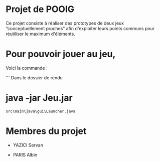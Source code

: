 # Projet de POOIG

Ce projet consiste à réaliser des prototypes de deux jeux “conceptuellement proches” afin d'exploiter leurs points communs pour réutiliser le maximum d'éléments.

# Pour pouvoir jouer au jeu, 

Voici la commande : 


'''
Dans le dossier de rendu

# java -jar Jeu.jar

```
src\main\java\gui\Launcher.java
```



# Membres du projet

- YAZICI Servan

- PARIS Albin